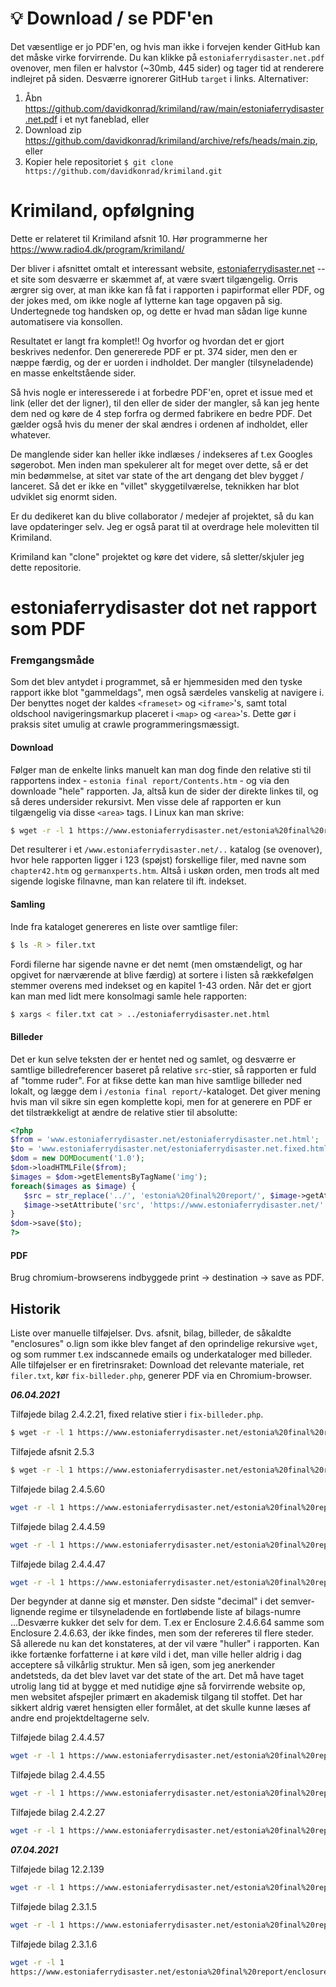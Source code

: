 # :bulb:  Download / se PDF'en
Det væsentlige er jo PDF'en, og hvis man ikke i forvejen kender GitHub kan det måske virke forvirrende. Du kan klikke på `estoniaferrydisaster.net.pdf` ovenover, men filen er halvstor (~30mb, 445 sider) og tager tid at renderere indlejret på siden.  Desværre ignorerer GitHub  `target` i links. Alternativer:

1. Åbn https://github.com/davidkonrad/krimiland/raw/main/estoniaferrydisaster.net.pdf i et nyt faneblad, eller
2. Download zip https://github.com/davidkonrad/krimiland/archive/refs/heads/main.zip, eller
3. Kopier hele repositoriet `$ git clone https://github.com/davidkonrad/krimiland.git`

# Krimiland, opfølgning
Dette er relateret til Krimiland afsnit 10. Hør programmerne her https://www.radio4.dk/program/krimiland/

Der bliver i afsnittet omtalt et interessant website, [estoniaferrydisaster.net](https:/www.estoniaferrydisaster.net)
 -- et site som desværre er skæmmet af, at være svært tilgængelig. Orris ærgrer sig over, at man ikke kan få fat i rapporten i papirformat eller PDF, og der jokes med, om ikke nogle af lytterne kan tage opgaven på sig. Undertegnede tog handsken op, og dette er hvad man sådan lige kunne automatisere via konsollen. 

Resultatet er langt fra komplet!! Og hvorfor og hvordan det er gjort beskrives nedenfor. Den genererede PDF er pt. 374 sider, men den er næppe færdig, og der er uorden i indholdet. Der mangler (tilsyneladende) en masse enkeltstående sider. 

Så hvis nogle er interesserede i at forbedre PDF'en, opret et issue med et link (eller det der ligner), til den eller de sider der mangler, så kan jeg hente dem ned og køre de 4 step forfra og dermed fabrikere en bedre PDF. Det gælder også hvis du mener der skal ændres i ordenen af indholdet, eller whatever. 

De manglende sider kan heller ikke indlæses / indekseres af t.ex Googles søgerobot. Men inden man spekulerer alt for meget over dette, så er det min bedømmelse, at sitet var state of the art dengang det blev bygget / lanceret. Så det er ikke en "villet" skyggetilværelse, teknikken har blot udviklet sig enormt siden.
 
Er du dedikeret kan du blive collaborator / medejer af projektet, så du kan lave opdateringer selv. Jeg er også parat til at overdrage hele molevitten til Krimiland. 

Krimiland kan "clone" projektet og køre det videre, så sletter/skjuler jeg dette repositorie.


# estoniaferrydisaster dot net rapport som PDF

### Fremgangsmåde

Som det blev antydet i programmet, så er hjemmesiden med den tyske rapport ikke blot "gammeldags", men også særdeles vanskelig at navigere i. Der benyttes noget der kaldes `<frameset>` og `<iframe>`'s, samt total oldschool navigeringsmarkup placeret i `<map>` og `<area>`'s. Dette gør i praksis sitet umulig at crawle programmeringsmæssigt.


#### Download
Følger man de enkelte links manuelt kan man dog finde den relative sti til rapportens index - `estonia final report/Contents.htm` - og via den downloade "hele" rapporten. Ja, altså kun de sider der direkte linkes til, og så deres undersider rekursivt. Men visse dele af rapporten er kun tilgængelig via disse `<area>` tags. I Linux kan man skrive:

```bash
$ wget -r -l 1 https://www.estoniaferrydisaster.net/estonia%20final%20report/Contents.htm
```

Det resulterer i et `/www.estoniaferrydisaster.net/..` katalog (se ovenover), hvor hele rapporten ligger i 123 (spøjst) forskellige filer, med navne som `chapter42.htm` og `germanxperts.htm`. Altså i uskøn orden, men trods alt med sigende logiske filnavne, man kan relatere til ift. indekset.

#### Samling
Inde fra kataloget genereres en liste over samtlige filer:

```bash
$ ls -R > filer.txt
```

Fordi filerne har sigende navne er det nemt (men omstændeligt, og har opgivet for nærværende at blive færdig) at sortere i listen så rækkefølgen stemmer overens med indekset og en kapitel 1-43 orden. Når det er gjort kan man med lidt mere konsolmagi samle hele rapporten: 

```bash
$ xargs < filer.txt cat > ../estoniaferrydisaster.net.html
```
#### Billeder
Det er kun selve teksten der er hentet ned og samlet, og desværre er samtlige billedreferencer baseret på relative `src`-stier, så rapporten er fuld af "tomme ruder".  For at fikse dette kan man hive samtlige billeder ned lokalt, og lægge dem i `/estonia final report/`-kataloget. Det giver mening hvis man vil sikre sin egen komplette kopi, men for at generere en PDF er det tilstrækkeligt at ændre de relative stier til absolutte:

```php
<?php
$from = 'www.estoniaferrydisaster.net/estoniaferrydisaster.net.html';
$to = 'www.estoniaferrydisaster.net/estoniaferrydisaster.net.fixed.html';
$dom = new DOMDocument('1.0');
$dom->loadHTMLFile($from);
$images = $dom->getElementsByTagName('img');
foreach($images as $image) {
   $src = str_replace('../', 'estonia%20final%20report/', $image->getAttribute('src')); 
   $image->setAttribute('src', 'https://www.estoniaferrydisaster.net/'.$src);
}
$dom->save($to);
?>
```

#### PDF
Brug chromium-browserens indbyggede print -> destination -> save as PDF. 

## Historik
Liste over manuelle tilføjelser. Dvs. afsnit, bilag, billeder, de såkaldte "enclosures" o.lign som ikke blev fanget af den oprindelige rekursive `wget`, og som rummer t.ex indscannede emails og underkataloger med billeder.  Alle tilføjelser er en firetrinsraket: Download det relevante materiale, ret `filer.txt`, kør `fix-billeder.php`, generer PDF via en Chromium-browser.

***06.04.2021***

Tilføjede bilag 2.4.2.21, fixed relative stier i `fix-billeder.php`.
```bash
$ wget -r -l 1 https://www.estoniaferrydisaster.net/estonia%20final%20report/enclosures%20HTM/2.4.2.21.htm
```

Tilføjede afsnit 2.5.3
```bash
$ wget -r -l 1 https://www.estoniaferrydisaster.net/estonia%20final%20report/2.5.3.htm
```
Tilføjede bilag 2.4.5.60
```bash
wget -r -l 1 https://www.estoniaferrydisaster.net/estonia%20final%20report/enclosures%20HTM/2.4.5.60.htm`
```
Tilføjede bilag 2.4.4.59
```bash
wget -r -l 1 https://www.estoniaferrydisaster.net/estonia%20final%20report/enclosures%20HTM/2.4.4.59.htm
```
Tilføjede bilag 2.4.4.47
```bash
wget -r -l 1 https://www.estoniaferrydisaster.net/estonia%20final%20report/enclosures%20HTM/2.4.4.47.htm
```
Der begynder at danne sig et mønster. Den sidste "decimal" i det semver-lignende regime er tilsyneladende en fortløbende liste af bilags-numre ...Desværre kukker det selv for dem. T.ex er Enclosure 2.4.6.64 samme som Enclosure 2.4.6.63, der ikke findes, men som der refereres til flere steder. Så allerede nu kan det konstateres, at der vil være "huller" i rapporten. Kan ikke fortænke forfatterne i at køre vild i det, man ville heller aldrig i dag acceptere så vilkårlig struktur. Men så igen, som jeg anerkender andetsteds, da det blev lavet var det state of the art.  Det må have taget utrolig lang tid at bygge et med nutidige øjne så forvirrende website op, men websitet afspejler primært en akademisk tilgang til stoffet. Det har sikkert aldrig været hensigten eller formålet, at det skulle kunne læses af andre end projektdeltagerne selv.

Tilføjede bilag 2.4.4.57
```bash
wget -r -l 1 https://www.estoniaferrydisaster.net/estonia%20final%20report/enclosures%20HTM/2.4.4.57.htm
```
Tilføjede bilag 2.4.4.55
```bash
wget -r -l 1 https://www.estoniaferrydisaster.net/estonia%20final%20report/enclosures%20HTM/2.4.4.55.htm
```
Tilføjede bilag 2.4.2.27
```bash
wget -r -l 1 https://www.estoniaferrydisaster.net/estonia%20final%20report/enclosures%20HTM/2.4.2.27.htm
```

***07.04.2021***

Tilføjede bilag 12.2.139
```bash
wget -r -l 1 https://www.estoniaferrydisaster.net/estonia%20final%20report/enclosures%20HTM/12.2.139.htm
```
Tilføjede bilag 2.3.1.5
```bash
wget -r -l 1 https://www.estoniaferrydisaster.net/estonia%20final%20report/enclosures%20HTM/2.3.1.5.htm
```
Tilføjede bilag 2.3.1.6
```bash
wget -r -l 1 
https://www.estoniaferrydisaster.net/estonia%20final%20report/enclosures%20HTM/2.3.1.6.htm
```
